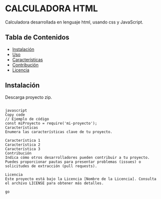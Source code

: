 # CALCULADORA HTML

Calculadora desarrollada en lenguaje html, usando css y JavaScript.

## Tabla de Contenidos

- [Instalación](#instalación)
- [Uso](#uso)
- [Características](#características)
- [Contribución](#contribución)
- [Licencia](#licencia)

## Instalación

Descarga proyecto zip.

```shell

javascript
Copy code
// Ejemplo de código
const miProyecto = require('mi-proyecto');
Características
Enumera las características clave de tu proyecto.

Característica 1
Característica 2
Característica 3
Contribución
Indica cómo otros desarrolladores pueden contribuir a tu proyecto. Puedes proporcionar pautas para presentar problemas (issues) o solicitudes de extracción (pull requests).

Licencia
Este proyecto está bajo la Licencia [Nombre de la Licencia]. Consulta el archivo LICENSE para obtener más detalles.

go
